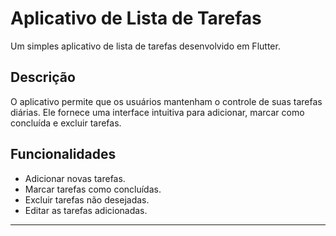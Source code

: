 # Aplicativo de Lista de Tarefas

Um simples aplicativo de lista de tarefas desenvolvido em Flutter.

## Descrição

O aplicativo permite que os usuários mantenham o controle de suas tarefas diárias. Ele fornece uma interface intuitiva para adicionar, marcar como concluída e excluir tarefas.

## Funcionalidades

- Adicionar novas tarefas.
- Marcar tarefas como concluídas.
- Excluir tarefas não desejadas.
- Editar as tarefas adicionadas.

---
